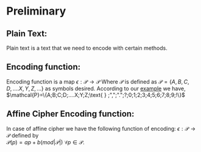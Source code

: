 # Preliminary
## Plain Text:
Plain text is a text that we need to encode with certain methods.
## Encoding function:
Encoding function is a map  $\epsilon:\mathcal{P} \rightarrow \mathcal{P}$
Where $\mathcal{P}$ is defined as $\mathcal{P}=\{A,B,C,D,....X,Y,Z,...\}$ as symbols desired. According to our [example](https://replit.com/@atrajitsarkar/Cryptographytutorial#.tutorial/01-Storing_data.md:4) we have, \
 $\mathcal{P}=\{A;B;C;D;....X;Y;Z;\text{ } ;",";".";?;0;1;2;3;4;5;6;7;8;9;!\}$ 
 
 ## Affine Cipher Encoding function:
 In case of affine cipher we have the following function of encoding:
 $\epsilon:\mathcal{P}\rightarrow \mathcal{P}$ defined by \
 $\mathcal{P}(p)=ap+b(mod |\mathcal{P}|) \text{ }\forall p\in \mathcal{P}$.
 